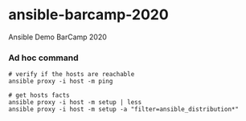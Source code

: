 # ansible-barcamp-2020
Ansible Demo BarCamp 2020

### Ad hoc command
```shell
# verify if the hosts are reachable
ansible proxy -i host -m ping

# get hosts facts
ansible proxy -i host -m setup | less
ansible proxy -i host -m setup -a "filter=ansible_distribution*"
```
